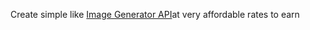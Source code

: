 
Create simple like [Image Generator API](https://www.bannerbear.com/pricing/)at very affordable rates to earn